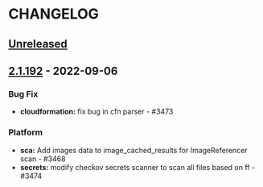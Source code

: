 # CHANGELOG

## [Unreleased](https://github.com/bridgecrewio/checkov/compare/2.1.192...HEAD)

## [2.1.192](https://github.com/bridgecrewio/checkov/compare/2.1.188...2.1.192) - 2022-09-06

### Bug Fix

- **cloudformation:** fix bug in cfn parser - #3473

### Platform

- **sca:** Add images data to image_cached_results for ImageReferencer scan - #3468
- **secrets:** modify checkov secrets scanner to scan all files based on ff - #3474
